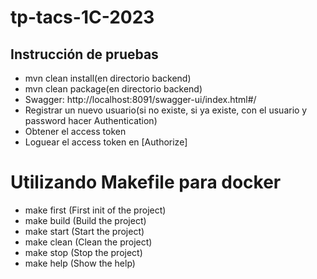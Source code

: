 # tp-tacs-1C-2023
## Instrucción de pruebas
- mvn clean install(en directorio backend)
- mvn clean package(en directorio backend)
- Swagger: http://localhost:8091/swagger-ui/index.html#/
- Registrar un nuevo usuario(si no existe, si ya existe, con el usuario y password hacer Authentication)
- Obtener el access token
- Loguear el access token en [Authorize]

# Utilizando Makefile para docker
- make first (First init of the project)
- make build (Build the project)
- make start (Start the project)
- make clean (Clean the project)
- make stop (Stop the project)
- make help (Show the help)
